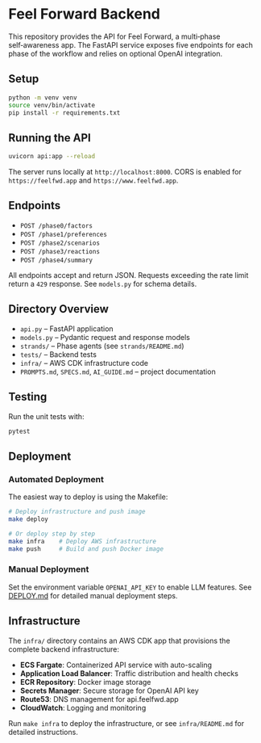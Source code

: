 # Feel Forward Backend

This repository provides the API for Feel Forward, a multi‑phase self‑awareness app. The FastAPI service exposes five endpoints for each phase of the workflow and relies on optional OpenAI integration.

## Setup

```bash
python -m venv venv
source venv/bin/activate
pip install -r requirements.txt
```

## Running the API

```bash
uvicorn api:app --reload
```

The server runs locally at `http://localhost:8000`. CORS is enabled for `https://feelfwd.app` and `https://www.feelfwd.app`.

## Endpoints

- `POST /phase0/factors`
- `POST /phase1/preferences`
- `POST /phase2/scenarios`
- `POST /phase3/reactions`
- `POST /phase4/summary`

All endpoints accept and return JSON. Requests exceeding the rate limit return a `429` response. See `models.py` for schema details.

## Directory Overview

- `api.py` – FastAPI application
- `models.py` – Pydantic request and response models
- `strands/` – Phase agents (see `strands/README.md`)
- `tests/` – Backend tests
- `infra/` – AWS CDK infrastructure code
- `PROMPTS.md`, `SPECS.md`, `AI_GUIDE.md` – project documentation

## Testing

Run the unit tests with:

```bash
pytest
```

## Deployment

### Automated Deployment

The easiest way to deploy is using the Makefile:

```bash
# Deploy infrastructure and push image
make deploy

# Or deploy step by step
make infra    # Deploy AWS infrastructure
make push     # Build and push Docker image
```

### Manual Deployment

Set the environment variable `OPENAI_API_KEY` to enable LLM features. See [DEPLOY.md](DEPLOY.md) for detailed manual deployment steps.

## Infrastructure

The `infra/` directory contains an AWS CDK app that provisions the complete backend infrastructure:

- **ECS Fargate**: Containerized API service with auto-scaling
- **Application Load Balancer**: Traffic distribution and health checks
- **ECR Repository**: Docker image storage
- **Secrets Manager**: Secure storage for OpenAI API key
- **Route53**: DNS management for api.feelfwd.app
- **CloudWatch**: Logging and monitoring

Run `make infra` to deploy the infrastructure, or see `infra/README.md` for detailed instructions.

